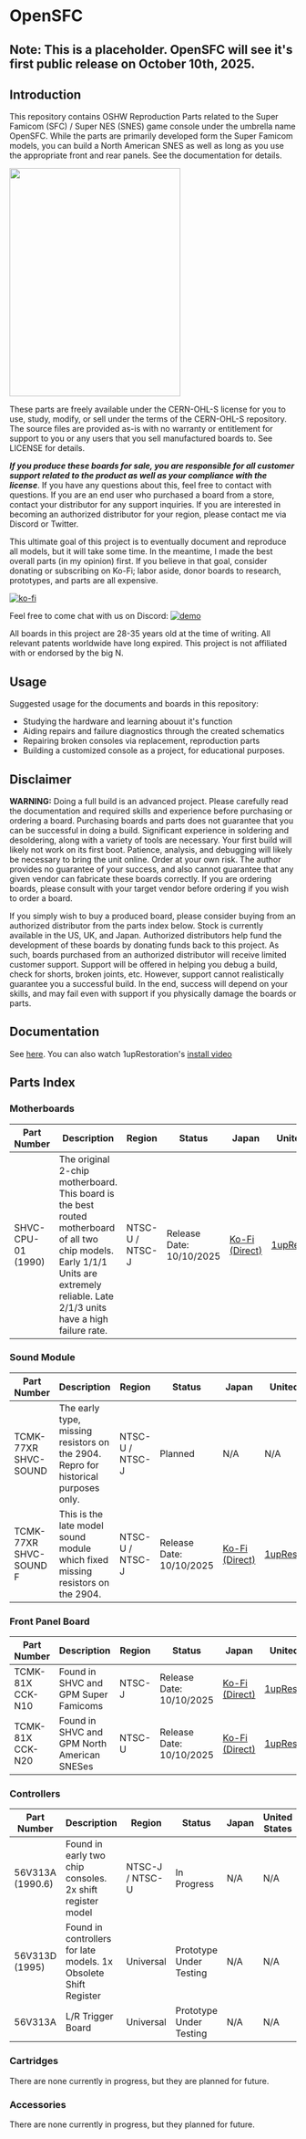 # OpenSFC

## Note: This is a placeholder. OpenSFC will see it's first public release on October 10th, 2025.

## Introduction

This repository contains OSHW Reproduction Parts related to the Super Famicom (SFC) / Super NES (SNES) game console under the umbrella name OpenSFC. While the parts are primarily developed form the Super Famicom models, you can build a North American SNES as well as long as you use the appropriate front and rear panels. See the documentation for details.

<div><img src="https://starlightk7.github.io/OpenSFC/assets/osfc-intro.jpg" height="400" width="300"/></div>

These parts are freely available under the CERN-OHL-S license for you to use, study, modify, or sell under the terms of the CERN-OHL-S repository. The source files are provided as-is with no warranty or entitlement for support to you or any users that you sell manufactured boards to. See LICENSE for details.

***If you produce these boards for sale, you are responsible for all customer support related to the product as well as your compliance with the license***. If you have any questions about this, feel free to contact with questions. If you are an end user who purchased a board from a store, contact your distributor for any support inquiries. If you are interested in becoming an authorized distributor for your region, please contact me via Discord or Twitter.

This ultimate goal of this project is to eventually document and reproduce all models, but it will take some time. In the meantime, I made the best overall parts (in my opinion) first. If you believe in that goal, consider donating or subscribing on Ko-Fi; labor aside, donor boards to research, prototypes, and parts are all expensive.

[![ko-fi](https://ko-fi.com/img/githubbutton_sm.svg)](https://ko-fi.com/W7W31LT5Y4)

Feel free to come chat with us on Discord: [![demo](https://img.shields.io/discord/1424189475436625921?logo=discord)](https://discord.gg/DjXvPDA6Vv)

All boards in this project are 28-35 years old at the time of writing. All relevant patents worldwide have long expired. This project is not affiliated with or endorsed by the big N.

## Usage

Suggested usage for the documents and boards in this repository:
* Studying the hardware and learning abouut it's function
* Aiding repairs and failure diagnostics through the created schematics
* Repairing broken consoles via replacement, reproduction parts
* Building a customized console as a project, for educational purposes.

## Disclaimer

**WARNING:** Doing a full build is an advanced project. Please carefully read the documentation and required skills and experience before purchasing or ordering a board. Purchasing boards and parts does not guarantee that you can be successful in doing a build. Significant experience in soldering and desoldering, along with a variety of tools are necessary. Your first build will likely not work on its first boot. Patience, analysis, and debugging will likely be necessary to bring the unit online. Order at your own risk. The author provides no guarantee of your success, and also cannot guarantee that any given vendor can fabricate these boards correctly. If you are ordering boards, please consult with your target vendor before ordering if you wish to order a board.

If you simply wish to buy a produced board, please consider buying from an authorized distributor from the parts index below. Stock is currently available in the US, UK, and Japan. Authorized distributors help fund the development of these boards by donating funds back to this project. As such, boards purchased from an authorized distributor will receive limited customer support. Support will be offered in helping you debug a build, check for shorts, broken joints, etc. However, support cannot realistically guarantee you a successful build. In the end, success will depend on your skills, and may fail even with support if you physically damage the boards or parts.

## Documentation

See [here](https://starlightk7.github.io/OpenSFC/). You can also watch 1upRestoration's [install video](https://youtu.be/3N_iRRNhPbA)

## Parts Index

### Motherboards

| Part Number | Description | Region | Status| Japan | United States | United Kingdom |
|-------------|-------------|----------------------|-------|-------|---------------|----------------|
| SHVC-CPU-01 (1990) | The original 2-chip motherboard. This board is the best routed motherboard of all two chip models. Early 1/1/1 Units are extremely reliable. Late 2/1/3 units have a high failure rate. | NTSC-U / NTSC-J | Release Date: 10/10/2025 | [Ko-Fi (Direct)](https://ko-fi.com/starlightk7/shop) | [1upRestorations](https://1uprestorations.com/collections/console-mod-parts/products/opensfc-bundle) | [RetroUpgrades](https://www.retroupgrades.co.uk/product/opensfc-shvc-bundle) |

### Sound Module

| Part Number | Description | Region | Status| Japan | United States | United Kingdom |
|-------------|-------------|----------------------|-------|-------|---------------|----------------|
| TCMK-77XR SHVC-SOUND | The early type, missing resistors on the 2904. Repro for historical purposes only. | NTSC-U / NTSC-J | Planned | N/A | N/A | N/A |
| TCMK-77XR SHVC-SOUND F | This is the late model sound module which fixed missing resistors on the 2904. | NTSC-U / NTSC-J | Release Date: 10/10/2025 | [Ko-Fi (Direct)](https://ko-fi.com/starlightk7/shop) | [1upRestorations](https://1uprestorations.com/collections/console-mod-parts/products/opensfc-bundle) | [RetroUpgrades](https://www.retroupgrades.co.uk/product/opensfc-shvc-bundle) |

### Front Panel Board

| Part Number | Description | Region | Status| Japan | United States | United Kingdom |
|-------------|-------------|----------------------|-------|-------|---------------|----------------|
| TCMK-81X CCK-N10 | Found in SHVC and GPM Super Famicoms | NTSC-J | Release Date: 10/10/2025 | [Ko-Fi (Direct)](https://ko-fi.com/starlightk7/shop)| [1upRestorations](https://1uprestorations.com/collections/console-mod-parts/products/opensfc-bundle) | [RetroUpgrades](https://www.retroupgrades.co.uk/product/opensfc-shvc-bundle) |
| TCMK-81X CCK-N20 | Found in SHVC and GPM North American SNESes | NTSC-U | Release Date: 10/10/2025 | [Ko-Fi (Direct)](https://ko-fi.com/starlightk7/shop) | [1upRestorations](https://1uprestorations.com/collections/console-mod-parts/products/opensfc-bundle) | [RetroUpgrades](https://www.retroupgrades.co.uk/product/opensfc-shvc-bundle) |

### Controllers

| Part Number | Description | Region | Status| Japan | United States | United Kingdom |
|-------------|-------------|----------------------|-------|-------|---------------|----------------|
| 56V313A (1990.6) | Found in early two chip consoles. 2x shift register model | NTSC-J / NTSC-U | In Progress | N/A | N/A | N/A |
| 56V313D (1995)   | Found in controllers for late models. 1x Obsolete Shift Register | Universal | Prototype Under Testing | N/A | N/A | N/A |
| 56V313A          | L/R Trigger Board | Universal | Prototype Under Testing | N/A | N/A | N/A |

### Cartridges

There are none currently in progress, but they are planned for future.

### Accessories

There are none currently in progress, but they planned for future.

